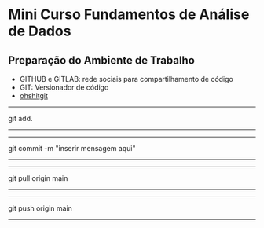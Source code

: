 # Mini Curso Fundamentos de Análise de Dados
## Preparação do Ambiente de Trabalho
- GITHUB e GITLAB: rede sociais para compartilhamento de código
- GIT: Versionador de código
- [ohshitgit](https://ohshitgit.com/)

* * *
git add. 
* * *

* * * 
git commit -m "inserir mensagem aqui"
* * *

* * * 
git pull origin main
* * *

* * * 
git push origin main
* * *

